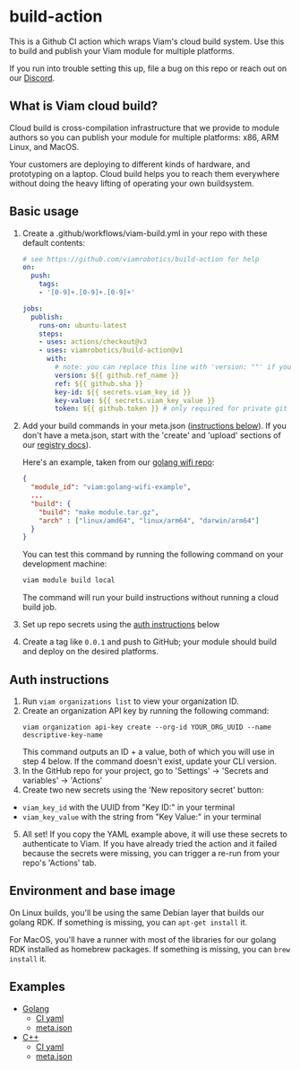 # build-action

This is a Github CI action which wraps Viam's cloud build system. Use this to build and publish your Viam module for multiple platforms.

If you run into trouble setting this up, file a bug on this repo or reach out on our [Discord](https://discord.gg/viam).

## What is Viam cloud build?

Cloud build is cross-compilation infrastructure that we provide to module authors so you can publish your module for multiple platforms: x86, ARM Linux, and MacOS.

Your customers are deploying to different kinds of hardware, and prototyping on a laptop. Cloud build helps you to reach them everywhere without doing the heavy lifting of operating your own buildsystem.

## Basic usage

1. Create a .github/workflows/viam-build.yml in your repo with these default contents:

    ```yml
    # see https://github.com/viamrobotics/build-action for help
    on:
      push:
        tags:
        - '[0-9]+.[0-9]+.[0-9]+'
    
    jobs:
      publish:
        runs-on: ubuntu-latest
        steps:
        - uses: actions/checkout@v3
        - uses: viamrobotics/build-action@v1
          with:
            # note: you can replace this line with 'version: ""' if you want to test the build process without deploying
            version: ${{ github.ref_name }}
            ref: ${{ github.sha }}
            key-id: ${{ secrets.viam_key_id }}
            key-value: ${{ secrets.viam_key_value }}
            token: ${{ github.token }} # only required for private git repos
    ```

1. Add your build commands in your meta.json ([instructions below](#build-commands)).
   If you don't have a meta.json, start with the 'create' and 'upload' sections of our [registry docs](https://docs.viam.com/registry/)).

   Here's an example, taken from our [golang wifi repo](https://github.com/viam-labs/wifi-sensor):

   ```json
   {
     "module_id": "viam:golang-wifi-example",
     ...
     "build": {
       "build": "make module.tar.gz",
       "arch" : ["linux/amd64", "linux/arm64", "darwin/arm64"]
     }
   }
   ```

   You can test this command by running the following command on your development machine:
  
   ```sh
   viam module build local
   ```

   The command will run your build instructions without running a cloud build job.
  
1. Set up repo secrets using the [auth instructions](#auth-instructions) below
1. Create a tag like `0.0.1` and push to GitHub; your module should build and deploy on the desired platforms.

## Auth instructions

1. Run `viam organizations list` to view your organization ID.
2. Create an organization API key by running the following command:
   ```
   viam organization api-key create --org-id YOUR_ORG_UUID --name descriptive-key-name
   ```
   This command outputs an ID + a value, both of which you will use in step 4 below.
   If the command doesn't exist, update your CLI version.
4. In the GitHub repo for your project, go to 'Settings' -> 'Secrets and variables' -> 'Actions'
5. Create two new secrets using the 'New repository secret' button:
  - `viam_key_id` with the UUID from "Key ID:" in your terminal
  - `viam_key_value` with the string from "Key Value:" in your terminal
5. All set! If you copy the YAML example above, it will use these secrets to authenticate to Viam. If you have already tried the action and it failed because the secrets were missing, you can trigger a re-run from your repo's 'Actions' tab.

## Environment and base image

On Linux builds, you'll be using the same Debian layer that builds our golang RDK. If something is missing, you can `apt-get install` it.

For MacOS, you'll have a runner with most of the libraries for our golang RDK installed as homebrew packages. If something is missing, you can `brew install` it.

## Examples

- [Golang](https://github.com/viam-labs/wifi-sensor)
  - [CI yaml](https://github.com/viam-labs/wifi-sensor/blob/main/.github/workflows/build.yml)
  - [meta.json](https://github.com/viam-labs/wifi-sensor/blob/main/meta.json)
- [C++](https://github.com/viamrobotics/module-example-cpp)
  - [CI yaml](https://github.com/viamrobotics/module-example-cpp/blob/main/.github/workflows/build2.yml)
  - [meta.json](https://github.com/viamrobotics/module-example-cpp/blob/main/meta.json)

